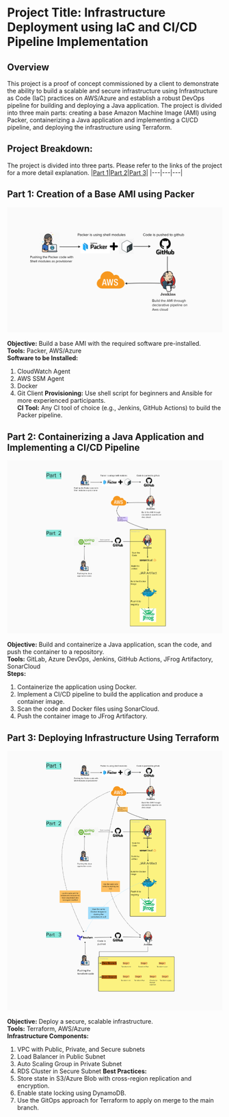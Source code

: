 # Project Title: Infrastructure Deployment using IaC and CI/CD Pipeline Implementation

## Overview
This project is a proof of concept commissioned by a client to demonstrate the ability to build a scalable and secure infrastructure using Infrastructure as Code (IaC) practices on AWS/Azure and establish a robust DevOps pipeline for building and deploying a Java application. The project is divided into three main parts: creating a base Amazon Machine Image (AMI) using Packer, containerizing a Java application and implementing a CI/CD pipeline, and deploying the infrastructure using Terraform.

## Project Breakdown:

The project is divided into three parts. Please refer to the links of the project for a more detail explanation.
|[Part 1](https://github.com/AnirudhBadoni/Packer.git)|[Part 2](https://github.com/AnirudhBadoni/Petclinic.git)|[Part 3](https://github.com/AnirudhBadoni/AwsInfra.git)|
|---|---|---|

## Part 1: Creation of a Base AMI using Packer

<p align="center">
  <img src="./one.png">
</p>

**Objective:** Build a base AMI with the required software pre-installed.<br>
**Tools:** Packer, AWS/Azure<br>
**Software to be Installed:**
1. CloudWatch Agent
2. AWS SSM Agent
3. Docker
4. Git Client
**Provisioning:** Use shell script for beginners and Ansible for more experienced participants.<br>
**CI Tool:** Any CI tool of choice (e.g., Jenkins, GitHub Actions) to build the Packer pipeline.

## Part 2: Containerizing a Java Application and Implementing a CI/CD Pipeline

<p align="center">
  <img src="./two.png">
</p>

**Objective:** Build and containerize a Java application, scan the code, and push the container to a repository.<br>
**Tools:** GitLab, Azure DevOps, Jenkins, GitHub Actions, JFrog Artifactory, SonarCloud<br>
**Steps:**
1. Containerize the application using Docker.
2. Implement a CI/CD pipeline to build the application and produce a container image.
3. Scan the code and Docker files using SonarCloud.
4. Push the container image to JFrog Artifactory.

## Part 3: Deploying Infrastructure Using Terraform

<p align="center">
  <img src="./Three.png">
</p>
</details>

**Objective:** Deploy a secure, scalable infrastructure.<br>
**Tools:** Terraform, AWS/Azure<br>
**Infrastructure Components:**
1. VPC with Public, Private, and Secure subnets
2. Load Balancer in Public Subnet
3. Auto Scaling Group in Private Subnet
4. RDS Cluster in Secure Subnet
**Best Practices:**
1. Store state in S3/Azure Blob with cross-region replication and encryption.
2. Enable state locking using DynamoDB.
3. Use the GitOps approach for Terraform to apply on merge to the main branch.
